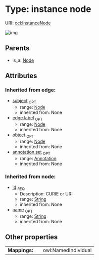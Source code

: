 
# Type: instance node




URI: [ocl:InstanceNode](http://w3id.org/oclInstanceNode)


![img](http://yuml.me/diagram/nofunky;dir:TB/class/[Annotation]<annotation%20set(i)%200..1-++[InstanceNode&#124;id(i):string;name(i):string%20%3F],%20[Node]^-[InstanceNode])

## Parents

 *  is_a: [Node](Node.md)

## Attributes


### Inherited from edge:

 * [subject](subject.md)  <sub>OPT</sub>
    * range: [Node](Node.md)
    * inherited from: None
 * [edge label](edge_label.md)  <sub>OPT</sub>
    * range: [Node](Node.md)
    * inherited from: None
 * [object](object.md)  <sub>OPT</sub>
    * range: [Node](Node.md)
    * inherited from: None
 * [annotation set](annotation_set.md)  <sub>OPT</sub>
    * range: [Annotation](Annotation.md)
    * inherited from: None

### Inherited from node:

 * [id](id.md)  <sub>REQ</sub>
    * Description: CURIE or URI
    * range: [String](types/String.md)
    * inherited from: None
 * [name](name.md)  <sub>OPT</sub>
    * range: [String](types/String.md)
    * inherited from: None

## Other properties

|  |  |  |
| --- | --- | --- |
| **Mappings:** | | owl:NamedIndividual |

